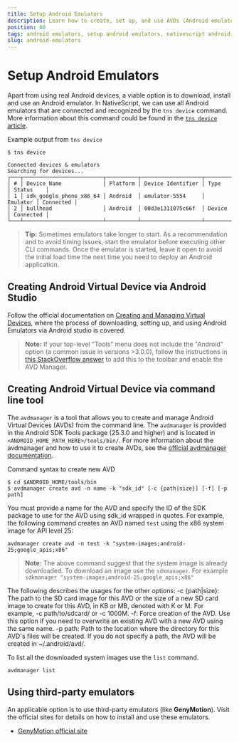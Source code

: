 ```yaml
---
title: Setup Android Emulators
description: Learn how to create, set up, and use AVDs (Android emulators). NativeScript allows the use of different emulators that are connected and recognized by the tns device command.
position: 60
tags: android emulators, setup android emulators, nativescript android
slug: android-emulators
---
```


# Setup Android Emulators

Apart from using real Android devices, a viable option is to download, install and use an Android emulator.
In NativeScript, we can use all Android emulators that are connected and recognized by the `tns device` command. More information about this command could be found in the [`tns device` article](https://docs.nativescript.org/docs-cli/device/device).

Example output from `tns device`

```
$ tns device

Connected devices & emulators
Searching for devices...
┌───┬─────────────────────────┬──────────┬───────────────────┬──────────┬───────────┐
│ # │ Device Name             │ Platform │ Device Identifier │ Type     │ Status    │
│ 1 │ sdk_google_phone_x86_64 │ Android  │ emulator-5554     │ Emulator │ Connected │
│ 2 │ bullhead                │ Android  │ 00d3e1311075c66f  │ Device   │ Connected │
└───┴─────────────────────────┴──────────┴───────────────────┴──────────┴───────────┘
```

> **Tip:** Sometimes emulators take longer to start. As a recommendation and to avoid timing issues, start the emulator before executing other CLI commands.
Once the emulator is started, leave it open to avoid the initial load time the next time you need to deploy an Android application.

## Creating Android Virtual Device via Android Studio

Follow the official documentation on [Creating and Managing Virtual Devices](https://developer.android.com/studio/run/managing-avds.html), where the process of downloading, setting up, and using Android Emulators via Android studio is covered.

> **Note:** If your top-level "Tools" menu does not include the "Android" option (a common issue in versions >3.0.0), follow the instructions in [this StackOverflow answer](https://stackoverflow.com/questions/46948322/how-to-open-avd-manager-in-android-studio-3-0-version) to add this to the toolbar and enable the AVD Manager.


## Creating Android Virtual Device via command line tool

The `avdmanager` is a tool that allows you to create and manage Android Virtual Devices (AVDs) from the command line. The `avdmanager` is provided in the Android SDK Tools package (25.3.0 and higher) and is located in `<ANDROID_HOME_PATH_HERE>/tools/bin/`. For more information about the avdmanager and how to use it to create AVDs, see the [official avdmanager documentation](https://developer.android.com/studio/command-line/avdmanager.html).

Command syntax to create new AVD 
```Shell
$ cd $ANDROID_HOME/tools/bin
$ avdmanager create avd -n name -k "sdk_id" [-c {path|size}] [-f] [-p path]
```

You must provide a name for the AVD and specify the ID of the SDK package to use for the AVD using sdk_id wrapped in quotes. 
For example, the following command creates an AVD named `test` using the x86 system image for API level 25:

```Shell
avdmanager create avd -n test -k "system-images;android-25;google_apis;x86"
```

> **Note:** The above command suggest that the system image is already downloaded. To download an image use the `sdkmanager`. For example  `sdkmanager "system-images;android-25;google_apis;x86"`

The following describes the usages for the other options:
-c {path|size}: The path to the SD card image for this AVD or the size of a new SD card image to create for this AVD, in KB or MB, denoted with K or M. For example, -c path/to/sdcard/ or -c 1000M.
-f: Force creation of the AVD. Use this option if you need to overwrite an existing AVD with a new AVD using the same name.
-p path: Path to the location where the directory for this AVD's files will be created. If you do not specify a path, the AVD will be created in ~/.android/avd/.

To list all the downloaded system images use the `list` command.
```Shell
avdmanager list
```

## Using third-party emulators

An applicable option is to use third-party emulators (like **GenyMotion**).
Visit the official sites for details on how to install and use these emulators.

- [GenyMotion official site](https://www.genymotion.com)
